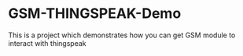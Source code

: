 # GSM-THINGSPEAK-Demo
This is a project which demonstrates how you can get GSM module to interact with thingspeak
